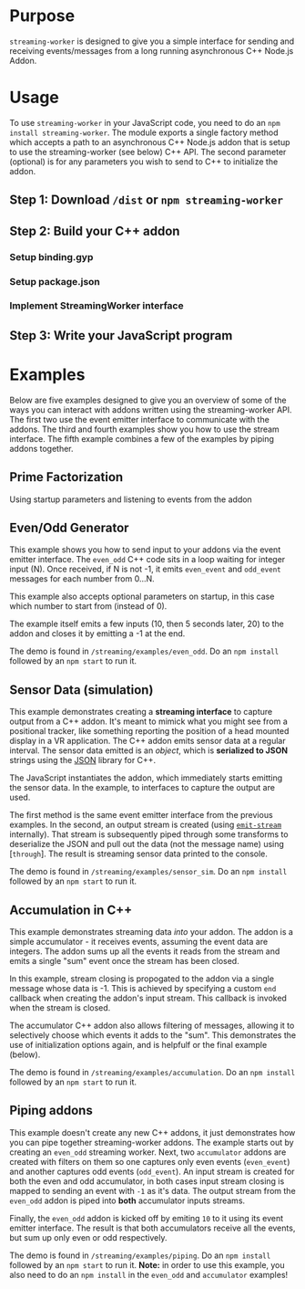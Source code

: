 # Purpose
`streaming-worker` is designed to give you a simple interface for sending and receiving events/messages from a long running asynchronous C++ Node.js Addon.

# Usage
To use `streaming-worker` in your JavaScript code, you need to do an `npm install streaming-worker`.  The module exports a single factory method which accepts a path to an asynchronous C++ Node.js addon that is setup to use the streaming-worker (see below) C++ API.  The second parameter (optional) is for any parameters you wish to send to C++ to initialize the addon.

## Step 1:  Download `/dist` or `npm streaming-worker`

## Step 2:  Build your C++ addon
### Setup binding.gyp
### Setup package.json
### Implement StreamingWorker interface

## Step 3:  Write your JavaScript program


# Examples
Below are five examples designed to give you an overview of some of the ways you can interact with addons written using the streaming-worker API.  The first two use the event emitter interface to communicate with the addons.  The third and fourth examples show you how to use the stream interface.  The fifth example combines a few of the examples by piping addons together.

## Prime Factorization
Using startup parameters and listening to events from the addon

## Even/Odd Generator
This example shows you how to send input to your addons via the event emitter interface.  The `even_odd` C++ code sits in a loop waiting for integer input (N).  Once received, if N is not -1, it emits `even_event` and `odd_event` messages for each number from 0...N.  

This example also accepts optional parameters on startup, in this case which number to start from (instead of 0).

The example itself emits a few inputs (10, then 5 seconds later, 20) to the addon and closes it by emitting a -1 at the end.

The demo is found in `/streaming/examples/even_odd`.  Do an `npm install` followed by an `npm start` to run it.

## Sensor Data (simulation)
This example demonstrates creating a **streaming interface** to capture output from a C++ addon.  It's meant to mimick what you might see from a positional tracker, like something reporting the position of a head mounted display in a VR application.   The C++ addon emits sensor data at a regular interval. The sensor data emitted is an *object*, which is **serialized to JSON** strings using the [JSON](https://github.com/nlohmann/json) library for C++.

The JavaScript instantiates the addon, which immediately starts emitting the sensor data.  In the example, to interfaces to capture the output are used.

The first method is the same event emitter interface from the previous examples.  In the second, an output stream is created (using [`emit-stream`](https://github.com/substack/emit-stream) internally).  That stream is subsequently piped through some transforms to deserialize the JSON and pull out the data (not the message name) using [`through`].  The result is streaming sensor data printed to the console.

The demo is found in `/streaming/examples/sensor_sim`.  Do an `npm install` followed by an `npm start` to run it.

## Accumulation in C++ 
This example demonstrates streaming data *into* your addon.  The addon is a simple accumulator - it receives events, assuming the event data are integers.  The addon sums up all the events it reads from the stream and emits a single "sum" event once the stream has been closed.  

In this example, stream closing is propogated to the addon via a single message whose data is -1.  This is achieved by specifying a custom `end` callback when creating the addon's input stream.  This callback is invoked when the stream is closed.

The accumulator C++ addon also allows filtering of messages, allowing it to selectively choose which events it adds to the "sum".  This demonstrates the use of initialization options again, and is helpfulf or the final example (below).

The demo is found in `/streaming/examples/accumulation`.  Do an `npm install` followed by an `npm start` to run it.

## Piping addons
This example doesn't create any new C++ addons, it just demonstrates how you can pipe together streaming-worker addons.  The example starts out by creating an `even_odd` streaming worker.  Next, two `accumulator` addons are created with filters on them so one captures only even events (`even_event`) and another captures odd events (`odd_event`).  An input stream is created for both the even and odd accumulator, in both cases input stream closing is mapped to sending an event with `-1` as it's data.  The output stream from the `even_odd` addon is piped into **both** accumulator inputs streams.

Finally, the `even_odd` addon is kicked off by emiting `10` to it using its event emitter interface.  The result is that both accumulators receive all the events, but sum up only even or odd respectively.

The demo is found in `/streaming/examples/piping`.  Do an `npm install` followed by an `npm start` to run it.  **Note:** in order to use this example, you also need to do an `npm install` in the `even_odd` and `accumulator` examples!
